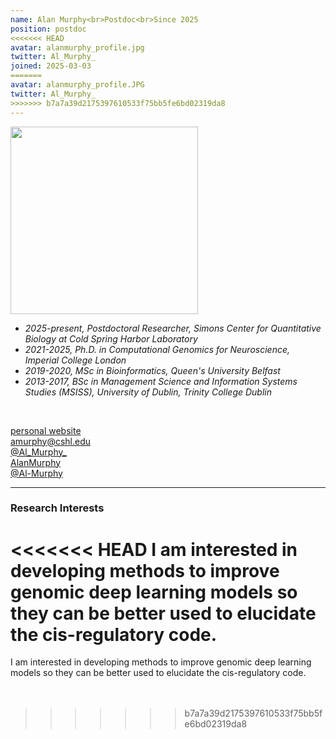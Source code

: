 ```yaml
---
name: Alan Murphy<br>Postdoc<br>Since 2025
position: postdoc 
<<<<<<< HEAD
avatar: alanmurphy_profile.jpg
twitter: Al_Murphy_
joined: 2025-03-03
=======
avatar: alanmurphy_profile.JPG
twitter: Al_Murphy_
>>>>>>> b7a7a39d2175397610533f75bb5fe6bd02319da8
---
```


<img width="300" src="{{site.baseurl}}/images/people/{{page.avatar}}" data-action="zoom">
<br>

- _2025-present, Postdoctoral Researcher, Simons Center for Quantitative Biology at Cold Spring Harbor Laboratory_ <br>
- _2021-2025, Ph.D. in Computational Genomics for Neuroscience, Imperial College London_ <br>
- _2019-2020, MSc in Bioinformatics, Queen's University Belfast_ <br>
- _2013-2017, BSc in Management Science and Information Systems Studies (MSISS), University of Dublin, Trinity College Dublin_ <br>
<br>

<a href="https://al-murphy.github.io/"><i class="fa fa-envelope-o"></i> personal website</a><br>
<a href="mailto:amurphy@cshl.edu"><i class="fa fa-envelope-o"></i> amurphy@cshl.edu</a><br>
<a href="https://twitter.com/Al_Murphy_"><i class="fa fa-twitter"></i> @Al_Murphy_ </a><br>
<a href="https://www.linkedin.com/in/alan-murphy-23aa019a"><i class="fa fa-linkedin-square"></i> AlanMurphy</a><br>
<a href="https://github.com/Al-Murphy"><i class="fa fa-github"></i> @Al-Murphy </a><br>

<hr>

### Research Interests

<<<<<<< HEAD
I am interested in developing methods to improve genomic deep learning models so they can be better used to elucidate the cis-regulatory code.
=======
I am interested in developing methods to improve genomic deep learning models so they can be better used to elucidate the cis-regulatory code. 
<br>
<br>
<br>
>>>>>>> b7a7a39d2175397610533f75bb5fe6bd02319da8

&nbsp;
&nbsp;
&nbsp;
&nbsp;
&nbsp;
&nbsp;
&nbsp;
&nbsp;
&nbsp;
&nbsp;
&nbsp;
&nbsp;
&nbsp;
&nbsp;
&nbsp;
&nbsp;
&nbsp;
&nbsp;
&nbsp;
&nbsp;
&nbsp;
&nbsp;
&nbsp;
&nbsp;




